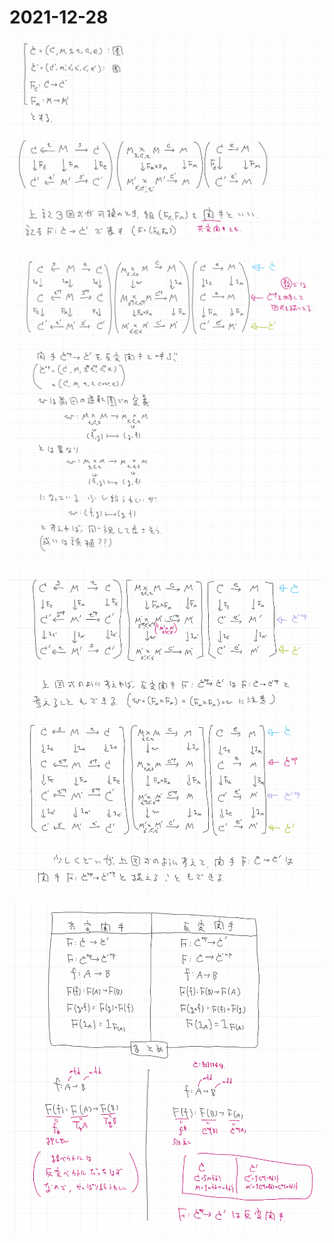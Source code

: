 # 2021-12-28

![](img/2021-12-28_1.png)

![](img/2021-12-28_2.png)

![](img/2021-12-28_3.png)

![](img/2021-12-28_4.png)
